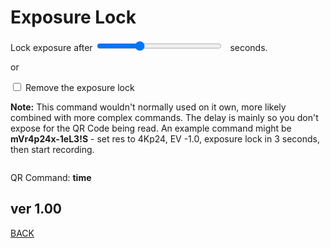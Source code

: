 <script src="../../jquery.min.js"></script>
<script src="../../qrcodeborder.js"></script>
<style>
        #qrcode{
            width: 100%;
        }
        div{
            width: 100%;
            display: inline-block;
        }
</style>

# Exposure Lock

Lock exposure after <input type="range" style="width: 200px;" id="locktime" name="locktime" min="0" max="9" value="3"><label for="locktime"></label>&nbsp;&nbsp;<b id="locktimetext"></b> seconds.<br> 

or

<input type="checkbox" id="remove" name="remove"> 
<label for="remove">Remove the exposure lock</label><br>

**Note:** This command wouldn't normally used on it own, more likely combined with more complex commands. The delay is mainly so you don't expose for the QR Code being read. An example command might be **mVr4p24x-1eL3!S**  - set res to 4Kp24, EV -1.0, exposure lock in 3 seconds, then start recording.  

<center>
<div id="qrcode"></div>
<br>
</center>

QR Command: <b id="qrtext">time</b><br>
        
## ver 1.00

[BACK](..)

<script>
var once = true;
var qrcode;
var cmd = "oC15dTmNLeA";
var lasttimecmd = "";
var changed = true;

function dcmd(cmd, id) {
    var x;
	if(document.getElementById(id) !== null)
	{
		x = document.getElementById(id).checked;
		if( x === true)
			cmd = cmd + document.getElementById(id).value;
	}
	else
	{
	    var i;
		for (i = 1; i < 15; i++) { 
			var newid = id+i;
			if(document.getElementById(newid) !== null)
			{
				x = document.getElementById(newid).checked;
				if( x === true)
					cmd = cmd + document.getElementById(newid).value;
			}
		}
	}
	return cmd;
}

function makeQR() 
{	
  if(once === true)
  {
    qrcode = new QRCode(document.getElementById("qrcode"), 
    {
      text : "!oMBURN=\"\"",
      width : 360,
      height : 360,
      correctLevel : QRCode.CorrectLevel.M
    });
    once = false;
  }
}

function checkTime(i) {
    if (i < 10) {i = "0" + i;}  // add zero in front of numbers < 10
    return i;
}

function timeLoop()
{
  if(document.getElementById("locktime") !== null)
  {
	cmd = "";
				
	var secs = parseInt(document.getElementById("locktime").value);	
	document.getElementById("locktimetext").innerHTML = secs;	
			
	if(secs > 0)
		cmd = "eL" + secs;
	else
		cmd = "eL";
				
    if(document.getElementById("remove") !== null)
    {
      if(document.getElementById("remove").checked === true)
      {
        cmd = "eL0";
      }
    }
  }
  
  qrcode.clear(); 
  qrcode.makeCode(cmd);
  
  if(cmd != lasttimecmd)
  {
	changed = true;
	lasttimecmd = cmd;
  }
	
  if(changed === true)
  {
	document.getElementById("qrtext").innerHTML = cmd;
	changed = false;
  }
	
  var t = setTimeout(timeLoop, 50);
}

function myReloadFunction() {
  location.reload();
}

makeQR();
timeLoop();


</script>
